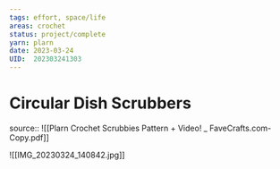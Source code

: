 ```yaml
---
tags: effort, space/life
areas: crochet
status: project/complete
yarn: plarn
date: 2023-03-24
UID:  202303241303
---
```


# Circular Dish Scrubbers
source:: ![[Plarn Crochet Scrubbies Pattern + Video! _ FaveCrafts.com-Copy.pdf]]

![[IMG_20230324_140842.jpg]]